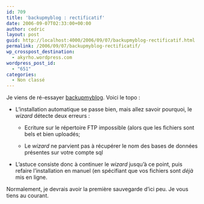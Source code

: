 ```yaml
---
id: 709
title: 'backupmyblog : rectificatif'
date: 2006-09-07T02:33:00+00:00
author: cedric
layout: post
guid: http://localhost:4000/2006/09/07/backupmyblog-rectificatif.html
permalink: /2006/09/07/backupmyblog-rectificatif/
wp_crosspost_destination:
  - akyrho.wordpress.com
wordpress_post_id:
  - "651"
categories:
  - Non classé
---
```

Je viens de ré-essayer [backupmyblog](http://backupmyblog.com/). Voici le topo :

  * L’installation automatique se passe bien, mais allez savoir pourquoi, le _wizard_ détecte deux erreurs :
    
      * Ecriture sur le répertoire FTP impossible (alors que les fichiers sont bels et bien uploadés;
    
      * Le _wizard_ ne parvient pas à récupérer le nom des bases de données présentes sur votre compte sql

  * L’astuce consiste donc à continuer le _wizard_ jusqu’à ce point, puis refaire l’installation en manuel (en spécifiant que vos fichiers sont _déjà_ mis en ligne.

Normalement, je devrais avoir la première sauvegarde d’ici peu. Je vous tiens au courant.